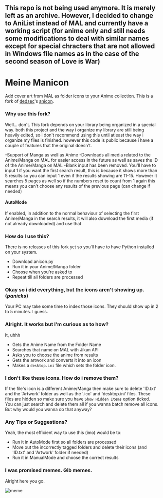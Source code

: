 ## This repo is not being used anymore. It is merely left as an archive. However, I decided to change to AniList instead of MAL and currently have a working script (for anime only and still needs some modifications to deal with similar names except for special chracters that are not allowed in Windows file names as in the case of the second season of Love is War)

# Meine Manicon
Add cover art from MAL as folder icons to your Anime collection. This is a fork of [dedsec](https://github.com/notdedsec)'s [anicon](https://github.com/notdedsec/anicon).

### Why use this fork?
Well... don't. This fork depends on your library being organized in a special way. both this project and the way i organize my library are still being heavily edited, so i don't recommend using this until atleast the way i organize my files is finished. however this code is public because i have a couple of features that the original doesn't.

-Support of Manga as well as Anime
-Downloads all media related to the Anime/Manga on MAL for easier access in the future as well as saves the ID of the Anime/Manga on MAL
-Blank input has been removed. You'll have to input 1 if you want the first search result, this is because it shows more than 5 results so you can input 1 even if the results showing are 11-15. However it searches 5 pages as well so if the numbers reset to count from 1 again this means you can't choose any results of the previous page (can change if needed)

#### AutoMode

If enabled, in addition to the normal behaviour of selecting the first Anime/Manga in the search results, it will also download the first media (if not already downloaded) and use that

### How do I use this?

There is no releases of this fork yet so you'll have to have Python installed on your system.

- Download anicon.py
- Run it in your Anime/Manga folder
- Choose when you're asked to
- Repeat till all folders are processed

### Okay so i did everything, but the icons aren't showing up. (*panicks*)
Your PC may take some time to index those icons. They should show up in 2 to 5 minutes. I guess.

### Alright. It works but I'm curious as to how?
It, uhhh
- Gets the Anime Name from the Folder Name
- Searches that name on MAL with Jikan API
- Asks you to choose the anime from results
- Gets the artwork and converts it into an icon
- Makes a `desktop.ini` file which sets the folder icon.

### I don't like these icons. How do i remove them?
If the file's icon is a different Anime/Manga then make sure to delete 'ID.txt' and the 'Artwork' folder as well as the '.ico' and 'desktop.ini' files. These files are hidden so make sure you have `Show Hidden Items` option ticked. You can just search and delete them all if you wanna batch remove all icons. But why would you wanna do that anyway?

### Any Tips or Suggestions?
Yeah, the most efficient way to use this (imo) would be to:
- Run it in AutoMode first so all folders are processed
- Move out the incorrectly tagged folders and delete their icons (and 'ID.txt' and 'Artwork' folder if needed)
- Run it in ManualMode and choose the correct results

### I was promised memes. Gib memes.
Alright here you go.

![meme](https://i.imgur.com/BXX93Rs.jpg)
